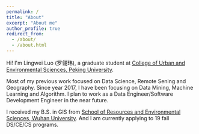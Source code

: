 ```yaml
---
permalink: /
title: "About"
excerpt: "About me"
author_profile: true
redirect_from: 
  - /about/
  - /about.html
---
```


Hi! I'm Lingwei Luo (罗翎玮), a graduate student at [College of Urban and Environmental Sciences, Peking University](http://www.ues.pku.edu.cn/english/).

Most of my previous work focused on Data Science, Remote Sening and Geography. Since year 2017, I have been focusing on Data Mining, Machine Learning and Algorithm. I plan to work as a Data Engineer/Software Development Engineer in the near future.

I received my B.S. in GIS from [School of Resources and Environmental Sciences, Wuhan University](http://sres.whu.edu.cn/English/Home.htm). And I am currently applying to 19 fall DS/CE/CS programs.
